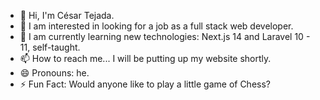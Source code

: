 - 👋 Hi, I'm César Tejada.
- 👀 I am interested in looking for a job as a full stack web developer.
- 🌱 I am currently learning new technologies: Next.js 14 and Laravel 10 - 11, self-taught.
- 📫 How to reach me... I will be putting up my website shortly.
- 😄 Pronouns: he.
- ⚡ Fun Fact: Would anyone like to play a little game of Chess?

<!---
tejada1970/tejada1970 is a ✨ special ✨ repository because its `README.md` (this file) appears on your GitHub profile.
You can click the Preview link to take a look at your changes.
--->

